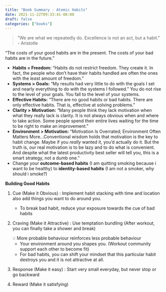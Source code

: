 ```yaml
---
title: "Book Summary - Atomic Habits"
date: 2021-11-22T09:33:41-08:00
draft: false
categories: ["books"]
---
```


> ”We are what we repeatedly do. Excellence is not an act, but a habit.”                 - Aristotle
> 

“The costs of your good habits are in the present. The costs of your bad habits are in the future.”

- **Habits = Freedom:** “Habits do not restrict freedom. They create it. In fact, the people who don’t have their habits handled are often the ones with the *least* amount of freedom.”
- **Systems > Goals:** “My results had very little to do with the goals I set and nearly everything to do with the systems I followed.” You do not rise to the level of your goals. You fall to the level of your systems.
- **Effective Habits:** “There are no good habits or bad habits. There are only effective habits. That is, effective at solving problems.”
- **Clarity > Motivation:** “Many people think they lack motivation when what they really lack is clarity. It is not always obvious when and where to take action. Some people spend their entire lives waiting for the time to be right to make an improvement.”
- **Environment > Motivation:** “Motivation Is Overrated; Environment Often Matters More…Conventional wisdom holds that motivation is the key to habit change. Maybe if you *really* wanted it, you’d actually do it. But the truth is, our real motivation is to be lazy and to do what is convenient. And despite what the latest productivity best seller will tell you, this is a smart strategy, not a dumb one.”
- Change your **outcome-based habits** (I am quitting smoking because i want to be healthy) to **identity-based habits** (I am not a smoker, why should i smoke?)

**Building Good Habits**

1. Cue (Make it Obvious) : Implement habit stacking with time and location also add things you want to do around you.
    - To break bad habit, reduce your exposure towards the cue of bad habits
2. Craving (Make it Attractive) : Use temptation bundling (After workout, you can finally take a shower and break) 
    
    <aside>
    💡 More probable behaviour reinforces less probable behaviour
    
    </aside>
    
    - Your environment around you shapes you. (Workout community support each other to become fit)
    - For bad habits, you can shift your mindset that this particular habit destroys you and it is not attractive at all.
3. Response (Make it easy) : Start very small everyday, but never stop or go backward
4. Reward (Make it satisfying)
